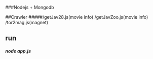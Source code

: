 ###Nodejs + Mongodb

##Crawler
#####/getJav28.js(movie info)  /getJavZoo.js(movie info)  /tor2mag.js(magnet)

## run
##### node app.js
